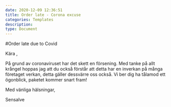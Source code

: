 ```yaml
---
date: 2020-12-09 12:36:51
title: Order late - Corona excuse
categories: Templates
description:
type: Document
---
```

#Order late due to Covid

Kära ,

På grund av coronaviruset har det skett en försening.
Med tanke på allt krångel hoppas jag att du också förstår att detta har en inverkan på många företaget verkan, detta gäller dessvärre oss också.
Vi ber dig ha tålamod ett ögonblick, paketet kommer snart fram!

Med vänliga hälsningar,
 

Sensalve
